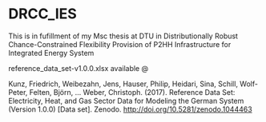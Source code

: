# DRCC_IES
This is in fufillment of my Msc thesis at DTU in Distributionally Robust Chance-Constrained Flexibility Provision of P2HH Infrastructure for Integrated Energy System

reference_data_set-v1.0.0.xlsx available @

Kunz, Friedrich, Weibezahn, Jens, Hauser, Philip, Heidari, Sina, Schill, Wolf-Peter, Felten, Björn, … Weber, Christoph. (2017). Reference Data Set: Electricity, Heat, and Gas Sector Data for Modeling the German System (Version 1.0.0) [Data set]. Zenodo. http://doi.org/10.5281/zenodo.1044463
